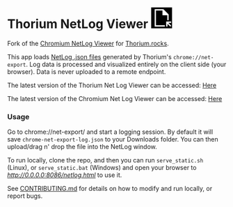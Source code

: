 # Thorium NetLog Viewer <img src="https://raw.githubusercontent.com/Alex313031/Thorium_NetLog_Viewer/main/src/json-file.png" width="48">
Fork of the [Chromium NetLog Viewer](https://chromium.googlesource.com/catapult/+/master/netlog_viewer/) for [Thorium.rocks](https://thorium.rocks/).

This app loads [NetLog .json files](https://www.chromium.org/developers/design-documents/network-stack/netlog) generated by Thorium's `chrome://net-export`. Log data is processed and visualized entirely on the client side (your browser). Data is never uploaded
to a remote endpoint.

The latest version of the Thorium Net Log Viewer can be accessed: [Here](https://thorium.rocks/misc/thorium_netlog_viewer/netlog.html)

The latest version of the Chromium Net Log Viewer can be accessed: [Here](https://netlog-viewer.appspot.com/)

### Usage
Go to chrome://net-export/ and start a logging session. By default it will save `chrome-net-export-log.json` to your Downloads folder. You can then upload/drag n' drop the file into the NetLog window.

To run locally, clone the repo, and then you can run `serve_static.sh` (Linux), or `serve_static.bat` (Windows) and open your browser to *http://0.0.0.0:8086/netlog.html* to use it.

See [CONTRIBUTING.md](https://github.com/Alex313031/Thorium_NetLog_Viewer/blob/main/CONTRIBUTING.md) for details on how to modify and run locally, or report bugs.
